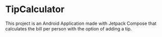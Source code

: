 # TipCalculator
This project is an Android Application made with Jetpack Compose that calculates the bill per person with the option of adding a tip.
